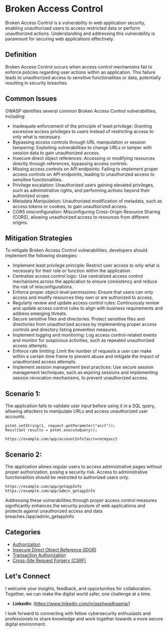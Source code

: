 # Broken Access Control

Broken Access Control is a vulnerability in web application security, enabling unauthorized users to access restricted data or perform unauthorized actions. Understanding and addressing this vulnerability is paramount for securing web applications effectively.

## Definition

Broken Access Control occurs when access control mechanisms fail to enforce policies regarding user actions within an application. This failure leads to unauthorized access to sensitive functionalities or data, potentially resulting in security breaches.

## Common Issues

OWASP identifies several common Broken Access Control vulnerabilities, including:

- Inadequate enforcement of the principle of least privilege: Granting excessive access privileges to users instead of restricting access to only what is necessary.
- Bypassing access controls through URL manipulation or session tampering: Exploiting vulnerabilities to change URLs or tamper with session data to gain unauthorized access.
- Insecure direct object references: Accessing or modifying resources directly through references, bypassing access controls.
- Missing access controls on API endpoints: Failing to implement proper access controls on API endpoints, leading to unauthorized access to sensitive functionalities.
- Privilege escalation: Unauthorized users gaining elevated privileges, such as administrative rights, and performing actions beyond their authorized scope.
- Metadata Manipulation: Unauthorized modification of metadata, such as access tokens or cookies, to gain unauthorized access.
- CORS misconfiguration: Misconfiguring Cross-Origin Resource Sharing (CORS), allowing unauthorized access to resources from different origins.

## Mitigation Strategies

To mitigate Broken Access Control vulnerabilities, developers should implement the following strategies:

- Implement least privilege principle: Restrict user access to only what is necessary for their role or function within the application.
- Centralize access control logic: Use centralized access control mechanisms across the application to ensure consistency and reduce the risk of misconfigurations.
- Enforce proper object-level permissions: Ensure that users can only access and modify resources they own or are authorized to access.
- Regularly review and update access control rules: Continuously review and update access control rules to align with business requirements and address emerging threats.
- Secure sensitive files and directories: Protect sensitive files and directories from unauthorized access by implementing proper access controls and directory listing prevention measures.
- Implement logging and monitoring: Log access control-related events and monitor for suspicious activities, such as repeated unauthorized access attempts.
- Enforce rate limiting: Limit the number of requests a user can make within a certain time frame to prevent abuse and mitigate the impact of unauthorized access attempts.
- Implement session management best practices: Use secure session management techniques, such as expiring sessions and implementing session revocation mechanisms, to prevent unauthorized access.

## Scenario 1:

The application fails to validate user input before using it in a SQL query, allowing attackers to manipulate URLs and access unauthorized user accounts.

```
pstmt.setString(1, request.getParameter("acct"));
ResultSet results = pstmt.executeQuery();
```

```
https://example.com/app/accountInfo?acct=notmyacct
```

## Scenario 2:

The application allows regular users to access administrative pages without proper authorization, posing a security risk. Access to administrative functionalities should be restricted to authorized users only.

```
https://example.com/app/getappInfo
https://example.com/app/admin_getappInfo
```
Addressing these vulnerabilities through proper access control measures significantly enhances the security posture of web applications and protects against unauthorized access and data breaches./app/admin_getappInfo 

## Categories

- [Authorization](Authorization.md)
- [Insecure Direct Object Reference (IDOR)](Insecure_Direct_Object_Reference.md)
- [Transaction Authorization](Transaction-Authorization.md)
- [Cross-Site Request Forgery (CSRF)](Cross-Site-Request-Forgery.md)

## Let's Connect

I welcome your insights, feedback, and opportunities for collaboration. Together, we can make the digital world safer, one challenge at a time.

- **LinkedIn**: (https://www.linkedin.com/in/aashwadhaama/)

I look forward to connecting with fellow cybersecurity enthusiasts and professionals to share knowledge and work together towards a more secure digital environment.
